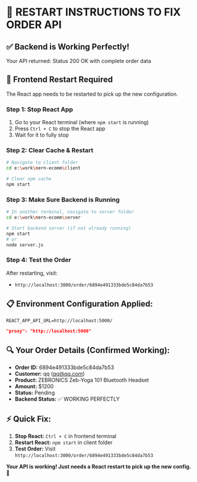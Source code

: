 # 🔄 RESTART INSTRUCTIONS TO FIX ORDER API

## ✅ **Backend is Working Perfectly!**
Your API returned: Status 200 OK with complete order data

## 🔧 **Frontend Restart Required**

The React app needs to be restarted to pick up the new configuration.

### **Step 1: Stop React App**
1. Go to your React terminal (where `npm start` is running)
2. Press `Ctrl + C` to stop the React app
3. Wait for it to fully stop

### **Step 2: Clear Cache & Restart**
```bash
# Navigate to client folder
cd e:\work\mern-ecomm\client

# Clear npm cache
npm start
```

### **Step 3: Make Sure Backend is Running**
```bash
# In another terminal, navigate to server folder
cd e:\work\mern-ecomm\server

# Start backend server (if not already running)
npm start
# or
node server.js
```

### **Step 4: Test the Order**
After restarting, visit:
- `http://localhost:3000/order/6894e491333bde5c84da7b53`

## 📋 **Environment Configuration Applied:**
```env
REACT_APP_API_URL=http://localhost:5000/
```

```json
"proxy": "http://localhost:5000"
```

## 🔍 **Your Order Details (Confirmed Working):**
- **Order ID:** 6894e491333bde5c84da7b53
- **Customer:** qq (qq@qq.com)
- **Product:** ZEBRONICS Zeb-Yoga 101 Bluetooth Headset  
- **Amount:** $1200
- **Status:** Pending
- **Backend Status:** ✅ WORKING PERFECTLY

## ⚡ **Quick Fix:**
1. **Stop React:** `Ctrl + C` in frontend terminal
2. **Restart React:** `npm start` in client folder
3. **Test Order:** Visit `http://localhost:3000/order/6894e491333bde5c84da7b53`

**Your API is working! Just needs a React restart to pick up the new config.** 🚀